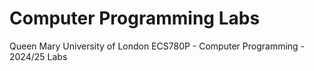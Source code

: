 # Computer Programming Labs
Queen Mary University of London ECS780P - Computer Programming - 2024/25 Labs
